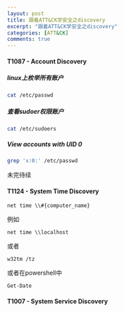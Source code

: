 ```yaml
---
layout: post
title: 跟着ATT&CK学安全之discovery
excerpt: "跟着ATT&CK学安全之discovery"
categories: [ATT&CK]
comments: true
---
```

#### T1087 - Account Discovery
##### linux上枚举所有账户
```bash
cat /etc/passwd
```
##### 查看sudoer权限账户
```bash
cat /etc/sudoers
```
##### View accounts with UID 0
```bash
grep 'x:0:' /etc/passwd
```
未完待续

#### T1124 - System Time Discovery
```
net time \\#{computer_name}
```
例如
```
net time \\localhost
```
或者
```
w32tm /tz
```
或者在powershell中
```
Get-Date
```
#### T1007 - System Service Discovery

